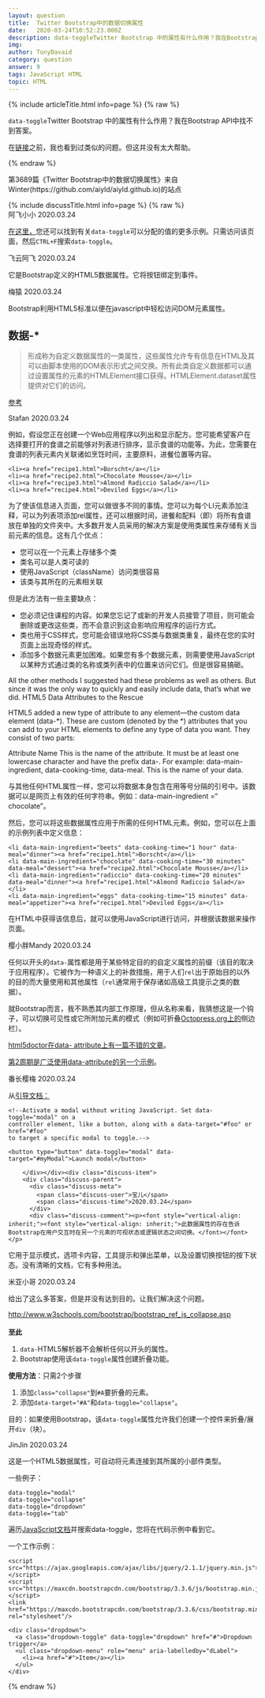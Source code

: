 ```yaml
---
layout: question
title:  Twitter Bootstrap中的数据切换属性
date:   2020-03-24T10:52:23.000Z
description: data-toggleTwitter Bootstrap 中的属性有什么作用？我在Bootstrap API中找不到答案。在链接之前，我也看到过类似的...
img: 
author: TonyDavaid
category: question
answer: 9
tags: JavaScript HTML
topic: HTML
---
```

<div class="article-root">
  <div class="article">
    {% include articleTitle.html info=page %}
    {% raw %}
    <div class="article-content"><p><font style="vertical-align: inherit;"></font><code>data-toggle</code><font style="vertical-align: inherit;"><font style="vertical-align: inherit;">Twitter Bootstrap </font><font style="vertical-align: inherit;">中的</font><font style="vertical-align: inherit;">属性有</font><font style="vertical-align: inherit;">什么作用</font><font style="vertical-align: inherit;">？</font><font style="vertical-align: inherit;">我在Bootstrap API中找不到答案。</font></font></p>

<p><font style="vertical-align: inherit;"><font style="vertical-align: inherit;">在</font></font><a href="https://stackoverflow.com/questions/10481684/where-does-data-toggle-attribute-of-bootstrap-framework-come-from"><font style="vertical-align: inherit;"><font style="vertical-align: inherit;">链接</font></font></a><font style="vertical-align: inherit;"><font style="vertical-align: inherit;">之前，我也看到过类似的问题</font><font style="vertical-align: inherit;">。</font><font style="vertical-align: inherit;">但这并没有太大帮助。</font></font></p></div>
    {% endraw %}
  </div>
  <p class="winter_mark">第3689篇《Twitter Bootstrap中的数据切换属性》来自Winter(https://github.com/aiyld/aiyld.github.io)的站点</p>
  <div class="discuss-wrapper">
    {% include discussTitle.html info=page %}
    {% raw %}
    <div class="discuss-list">
    <div class="discuss-item">
        <div class="discuss-parent">
          <div class="discuss-meta">
            <span class="discuss-user">阿飞小小</span>
            <span class="discuss-time">2020.03.24</span>
          </div>
          <div class="discuss-comment"><p><a href="http://getbootstrap.com/javascript/" rel="nofollow"><font style="vertical-align: inherit;"><font style="vertical-align: inherit;">在这里，</font></font></a><font style="vertical-align: inherit;"><font style="vertical-align: inherit;">您还可以找到有关</font></font><code>data-toggle</code><font style="vertical-align: inherit;"><font style="vertical-align: inherit;">可以分配的</font><font style="vertical-align: inherit;">值的更多示例</font><font style="vertical-align: inherit;">。</font><font style="vertical-align: inherit;">只需访问该页面，然后</font></font><code>CTRL+F</code><font style="vertical-align: inherit;"><font style="vertical-align: inherit;">搜索</font></font><code>data-toggle</code><font style="vertical-align: inherit;"><font style="vertical-align: inherit;">。</font></font></p></div>
        </div></div><div class="discuss-item">
        <div class="discuss-parent">
          <div class="discuss-meta">
            <span class="discuss-user">飞云阿飞</span>
            <span class="discuss-time">2020.03.24</span>
          </div>
          <div class="discuss-comment"><p><font style="vertical-align: inherit;"><font style="vertical-align: inherit;">它是Bootstrap定义的HTML5数据属性。</font><font style="vertical-align: inherit;">它将按钮绑定到事件。</font></font></p></div>
        </div></div><div class="discuss-item">
        <div class="discuss-parent">
          <div class="discuss-meta">
            <span class="discuss-user">梅猿</span>
            <span class="discuss-time">2020.03.24</span>
          </div>
          <div class="discuss-comment"><p><font style="vertical-align: inherit;"><font style="vertical-align: inherit;">Bootstrap利用HTML5标准以便在javascript中轻松访问DOM元素属性。</font></font></p>

<h2><font style="vertical-align: inherit;"><font style="vertical-align: inherit;">数据-*</font></font></h2>

<blockquote>
  <p><font style="vertical-align: inherit;"><font style="vertical-align: inherit;">形成称为自定义数据属性的一类属性，这些属性允许专有信息在HTML及其可以由脚本使用的DOM表示形式之间交换。</font><font style="vertical-align: inherit;">所有此类自定义数据都可以通过设置属性的元素的HTMLElement接口获得。</font><font style="vertical-align: inherit;">HTMLElement.dataset属性提供对它们的访问。</font></font></p>
</blockquote>

<p><a href="https://developer.mozilla.org/en-US/docs/Web/HTML/Global_attributes#attr-data-*" rel="nofollow" title="参考"><font style="vertical-align: inherit;"><font style="vertical-align: inherit;">参考</font></font></a></p></div>
        </div></div><div class="discuss-item">
        <div class="discuss-parent">
          <div class="discuss-meta">
            <span class="discuss-user">Stafan</span>
            <span class="discuss-time">2020.03.24</span>
          </div>
          <div class="discuss-comment"><p><font style="vertical-align: inherit;"><font style="vertical-align: inherit;">例如，假设您正在创建一个Web应用程序以列出和显示配方。</font><font style="vertical-align: inherit;">您可能希望客户在选择要打开的食谱之前能够对列表进行排序，显示食谱的功能等。</font><font style="vertical-align: inherit;">为此，您需要在食谱的列表元素内关联诸如烹饪时间，主要原料，进餐位置等内容。</font></font></p>

<pre><code>&lt;li&gt;&lt;a href="recipe1.html"&gt;Borscht&lt;/a&gt;&lt;/li&gt;<font></font>
&lt;li&gt;&lt;a href="recipe2.html"&gt;Chocolate Mousse&lt;/a&gt;&lt;/li&gt;<font></font>
&lt;li&gt;&lt;a href="recipe3.html"&gt;Almond Radiccio Salad&lt;/a&gt;&lt;/li&gt;<font></font>
&lt;li&gt;&lt;a href="recipe4.html"&gt;Deviled Eggs&lt;/a&gt;&lt;/li&gt;<font></font>
</code></pre>

<p><font style="vertical-align: inherit;"><font style="vertical-align: inherit;">为了使该信息进入页面，您可以做很多不同的事情。</font><font style="vertical-align: inherit;">您可以为每个LI元素添加注释，可以为列表项添加rel属性，还可以根据时间，进餐和配料（即）将所有食谱放在单独的文件夹中。</font><font style="vertical-align: inherit;">大多数开发人员采用的解决方案是使用类属性来存储有关当前元素的信息。</font><font style="vertical-align: inherit;">这有几个优点：</font></font></p>

<ul>
<li><font style="vertical-align: inherit;"><font style="vertical-align: inherit;">您可以在一个元素上存储多个类 </font></font></li>
<li><font style="vertical-align: inherit;"><font style="vertical-align: inherit;">类名可以是人类可读的 </font></font></li>
<li><font style="vertical-align: inherit;"><font style="vertical-align: inherit;">使用JavaScript（className）访问类很容易 </font></font></li>
<li><font style="vertical-align: inherit;"><font style="vertical-align: inherit;">该类与其所在的元素相关联</font></font></li>
</ul>

<p><font style="vertical-align: inherit;"><font style="vertical-align: inherit;">但是此方法有一些主要缺点：</font></font></p>

<ul>
<li><font style="vertical-align: inherit;"><font style="vertical-align: inherit;">您必须记住课程的内容。</font><font style="vertical-align: inherit;">如果您忘记了或新的开发人员接管了项目，则可能会删除或更改这些类，而不会意识到这会影响应用程序的运行方式。</font></font></li>
<li><font style="vertical-align: inherit;"><font style="vertical-align: inherit;">类也用于CSS样式，您可能会错误地将CSS类与数据类重复，最终在您的实时页面上出现奇怪的样式。</font></font></li>
<li><font style="vertical-align: inherit;"><font style="vertical-align: inherit;">添加多个数据元素更加困难。</font><font style="vertical-align: inherit;">如果您有多个数据元素，则需要使用JavaScript以某种方式通过类的名称或类列表中的位置来访问它们。</font><font style="vertical-align: inherit;">但是很容易搞砸。</font></font></li>
</ul>

<p>All the other methods I suggested had these problems as well as others. But since it was the only way to quickly and easily include data, that’s what we did.
HTML5 Data Attributes to the Rescue</p>

<p>HTML5 added a new type of attribute to any element—the custom data element (data-*). These are custom (denoted by the *) attributes that you can add to your HTML elements to define any type of data you want. They consist of two parts:</p>

<p>Attribute Name
This is the name of the attribute. It must be at least one lowercase character and have the prefix data-. For example: data-main-ingredient, data-cooking-time, data-meal. This is the name of your data.</p>

<p><font style="vertical-align: inherit;"><font style="vertical-align: inherit;">与其他任何HTML属性一样，您可以将数据本身包含在用等号分隔的引号中。</font><font style="vertical-align: inherit;">该数据可以是网页上有效的任何字符串。</font><font style="vertical-align: inherit;">例如：data-main-ingredient =“ chocolate”。</font></font></p>

<p><font style="vertical-align: inherit;"><font style="vertical-align: inherit;">然后，您可以将这些数据属性应用于所需的任何HTML元素。</font><font style="vertical-align: inherit;">例如，您可以在上面的示例列表中定义信息：</font></font></p>

<pre><code>&lt;li data-main-ingredient="beets" data-cooking-time="1 hour" data-meal="dinner"&gt;&lt;a href="recipe1.html"&gt;Borscht&lt;/a&gt;&lt;/li&gt;<font></font>
&lt;li data-main-ingredient="chocolate" data-cooking-time="30 minutes" data-meal="dessert"&gt;&lt;a href="recipe2.html"&gt;Chocolate Mousse&lt;/a&gt;&lt;/li&gt;<font></font>
&lt;li data-main-ingredient="radiccio" data-cooking-time="20 minutes" data-meal="dinner"&gt;&lt;a href="recipe1.html"&gt;Almond Radiccio Salad&lt;/a&gt;&lt;/li&gt;<font></font>
&lt;li data-main-ingredient="eggs" data-cooking-time="15 minutes" data-meal="appetizer"&gt;&lt;a href="recipe1.html"&gt;Deviled Eggs&lt;/a&gt;&lt;/li&gt;<font></font>
</code></pre>

<p><font style="vertical-align: inherit;"><font style="vertical-align: inherit;">在HTML中获得该信息后，就可以使用JavaScript进行访问，并根据该数据来操作页面。 </font></font></p></div>
        </div></div><div class="discuss-item">
        <div class="discuss-parent">
          <div class="discuss-meta">
            <span class="discuss-user">樱小胖Mandy</span>
            <span class="discuss-time">2020.03.24</span>
          </div>
          <div class="discuss-comment"><p><font style="vertical-align: inherit;"><font style="vertical-align: inherit;">任何以开头的</font></font><code>data-</code><font style="vertical-align: inherit;"><font style="vertical-align: inherit;">属性都是用于某些特定目的的自定义属性的前缀（该目的取决于应用程序）。</font><font style="vertical-align: inherit;">它被作为一种语义上的补救措施，用于人们</font></font><code>rel</code><font style="vertical-align: inherit;"><font style="vertical-align: inherit;">出于原始目的以外的目的而</font><font style="vertical-align: inherit;">大量使用</font><font style="vertical-align: inherit;">和其他属性（</font></font><code>rel</code><font style="vertical-align: inherit;"><font style="vertical-align: inherit;">通常用于保存诸如高级工具提示之类的数据）。</font></font></p>

<p><font style="vertical-align: inherit;"><font style="vertical-align: inherit;">就Bootstrap而言，我不熟悉其内部工作原理，但从名称来看，我猜想这是一个钩子，可以切换可见性或它所附加元素的模式（例如可折叠</font></font><a href="http://octopress.org/"><font style="vertical-align: inherit;"><font style="vertical-align: inherit;">Octopress.org上的</font></font></a><font style="vertical-align: inherit;"><font style="vertical-align: inherit;">侧边栏</font><font style="vertical-align: inherit;">）。</font></font></p>

<p><a href="http://html5doctor.com/html5-custom-data-attributes/"><font style="vertical-align: inherit;"><font style="vertical-align: inherit;">html5doctor在data- attribute上有一篇不错的文章</font></font></a><font style="vertical-align: inherit;"><font style="vertical-align: inherit;">。</font></font></p>

<p><a href="http://jquery.malsup.com/cycle2/"><font style="vertical-align: inherit;"><font style="vertical-align: inherit;">第2周期是广泛使用data-attribute的另一个示例</font></font></a><font style="vertical-align: inherit;"><font style="vertical-align: inherit;">。</font></font></p></div>
        </div></div><div class="discuss-item">
        <div class="discuss-parent">
          <div class="discuss-meta">
            <span class="discuss-user">番长樱梅</span>
            <span class="discuss-time">2020.03.24</span>
          </div>
          <div class="discuss-comment"><p><font style="vertical-align: inherit;"><font style="vertical-align: inherit;">从</font></font><a href="http://getbootstrap.com/javascript/" rel="noreferrer"><font style="vertical-align: inherit;"><font style="vertical-align: inherit;">引导文档：</font></font></a></p>

<pre><code>&lt;!--Activate a modal without writing JavaScript. Set data-toggle="modal" on a <font></font>
controller element, like a button, along with a data-target="#foo" or href="#foo" <font></font>
to target a specific modal to toggle.--&gt;<font></font>
<font></font>
&lt;button type="button" data-toggle="modal" data-target="#myModal"&gt;Launch modal&lt;/button&gt;<font></font>
</code></pre></div>
        </div></div><div class="discuss-item">
        <div class="discuss-parent">
          <div class="discuss-meta">
            <span class="discuss-user">宝儿</span>
            <span class="discuss-time">2020.03.24</span>
          </div>
          <div class="discuss-comment"><p><font style="vertical-align: inherit;"><font style="vertical-align: inherit;">此数据属性的存在告诉Bootstrap在用户交互时在另一个元素的可视状态或逻辑状态之间切换。</font></font></p>

<p><font style="vertical-align: inherit;"><font style="vertical-align: inherit;">它用于显示模式，选项卡内容，工具提示和弹出菜单，以及设置切换按钮的按下状态。</font><font style="vertical-align: inherit;">没有清晰的文档，它有多种用法。</font></font></p></div>
        </div></div><div class="discuss-item">
        <div class="discuss-parent">
          <div class="discuss-meta">
            <span class="discuss-user">米亚小哥</span>
            <span class="discuss-time">2020.03.24</span>
          </div>
          <div class="discuss-comment"><p><font style="vertical-align: inherit;"><font style="vertical-align: inherit;">给出了这么多答案，但是并没有达到目的。</font><font style="vertical-align: inherit;">让我们解决这个问题。</font></font></p>

<p><a href="http://www.w3schools.com/bootstrap/bootstrap_ref_js_collapse.asp" rel="noreferrer"><font style="vertical-align: inherit;"><font style="vertical-align: inherit;">http://www.w3schools.com/bootstrap/bootstrap_ref_js_collapse.asp </font></font></a>
<br><br><b><font style="vertical-align: inherit;"><font style="vertical-align: inherit;">至此</font></font></b></p>

<ol>
<li><font style="vertical-align: inherit;"></font><code>data-</code><font style="vertical-align: inherit;"><font style="vertical-align: inherit;">HTML5解析器不会解析</font><font style="vertical-align: inherit;">任何以开头的属性</font><font style="vertical-align: inherit;">。</font></font></li>
<li><font style="vertical-align: inherit;"><font style="vertical-align: inherit;">Bootstrap使用该</font></font><code>data-toggle</code><font style="vertical-align: inherit;"><font style="vertical-align: inherit;">属性创建折叠功能。</font></font></li>
</ol>

<p><b><font style="vertical-align: inherit;"><font style="vertical-align: inherit;">使用方法</font></font></b><font style="vertical-align: inherit;"><font style="vertical-align: inherit;">：只需2个步骤</font></font></p>

<ol>
<li><font style="vertical-align: inherit;"><font style="vertical-align: inherit;">添加</font></font><code>class="collapse"</code><font style="vertical-align: inherit;"><font style="vertical-align: inherit;">到</font></font><code>#A</code><font style="vertical-align: inherit;"><font style="vertical-align: inherit;">要折叠</font><font style="vertical-align: inherit;">的元素</font><font style="vertical-align: inherit;">。</font></font></li>
<li><font style="vertical-align: inherit;"><font style="vertical-align: inherit;">添加</font></font><code>data-target="#A"</code><font style="vertical-align: inherit;"><font style="vertical-align: inherit;">和</font></font><code>data-toggle="collapse"</code><font style="vertical-align: inherit;"><font style="vertical-align: inherit;">。</font></font></li>
</ol>

<p><font style="vertical-align: inherit;"><font style="vertical-align: inherit;">目的：</font><font style="vertical-align: inherit;">如果使用Bootstrap，</font><font style="vertical-align: inherit;">该</font></font><code>data-toggle</code><font style="vertical-align: inherit;"><font style="vertical-align: inherit;">属性允许我们创建一个控件来折叠/展开</font></font><code>div</code><font style="vertical-align: inherit;"><font style="vertical-align: inherit;">（块）。</font></font></p></div>
        </div></div><div class="discuss-item">
        <div class="discuss-parent">
          <div class="discuss-meta">
            <span class="discuss-user">JinJin</span>
            <span class="discuss-time">2020.03.24</span>
          </div>
          <div class="discuss-comment"><p><font style="vertical-align: inherit;"><font style="vertical-align: inherit;">这是一个HTML5数据属性，可自动将元素连接到其所属的小部件类型。 </font></font></p>

<p><font style="vertical-align: inherit;"><font style="vertical-align: inherit;">一些例子：</font></font></p>

<pre><code>data-toggle="modal"<font></font>
data-toggle="collapse"<font></font>
data-toggle="dropdown"<font></font>
data-toggle="tab"<font></font>
</code></pre>

<p><font style="vertical-align: inherit;"><font style="vertical-align: inherit;">遍历</font></font><a href="http://getbootstrap.com/javascript" rel="noreferrer"><font style="vertical-align: inherit;"><font style="vertical-align: inherit;">JavaScript文档</font></font></a><font style="vertical-align: inherit;"><font style="vertical-align: inherit;">并搜索data-toggle，您将在代码示例中看到它。</font></font></p>

<p><font style="vertical-align: inherit;"><font style="vertical-align: inherit;">一个工作示例：</font></font></p>

<p></p><div class="snippet" data-lang="js" data-hide="false" data-console="true" data-babel="false">
<div class="snippet-code">
<pre class="snippet-code-html lang-html prettyprint-override"><code>&lt;script src="https://ajax.googleapis.com/ajax/libs/jquery/2.1.1/jquery.min.js"&gt;&lt;/script&gt;<font></font>
&lt;script src="https://maxcdn.bootstrapcdn.com/bootstrap/3.3.6/js/bootstrap.min.js"&gt;&lt;/script&gt;<font></font>
&lt;link href="https://maxcdn.bootstrapcdn.com/bootstrap/3.3.6/css/bootstrap.min.css" rel="stylesheet"/&gt;<font></font>
<font></font>
&lt;div class="dropdown"&gt;<font></font>
  &lt;a class="dropdown-toggle" data-toggle="dropdown" href="#"&gt;Dropdown trigger&lt;/a&gt;<font></font>
  &lt;ul class="dropdown-menu" role="menu" aria-labelledby="dLabel"&gt;<font></font>
    &lt;li&gt;&lt;a href="#"&gt;Item&lt;/a&gt;&lt;/li&gt;<font></font>
  &lt;/ul&gt;<font></font>
&lt;/div&gt;</code></pre>
</div>
</div>
<p></p></div>
        </div></div>
    </div>
    {% endraw %}
  </div>
<div>
